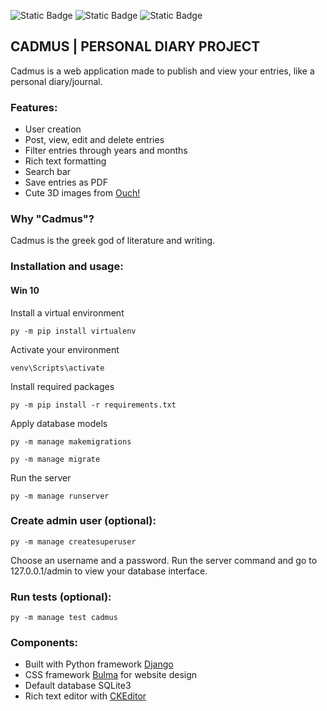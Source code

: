 ![Static Badge](https://img.shields.io/badge/Django-5.1.6-%23?labelColor=black&style=for-the-badge&logo=django&color=%233C7782)
![Static Badge](https://img.shields.io/badge/djangockeditor-6.7.2-%23?labelColor=black&style=for-the-badge&color=%23c55e73)
![Static Badge](https://img.shields.io/badge/reportlab-4.3.1-%23?labelColor=black&style=for-the-badge&color=%234e6041)

## CADMUS | PERSONAL DIARY PROJECT
Cadmus is a web application made to publish and view your entries, like a personal diary/journal.

### Features:
- User creation
- Post, view, edit and delete entries
- Filter entries through years and months
- Rich text formatting
- Search bar
- Save entries as PDF
- Cute 3D images from [Ouch!][def3]

### Why "Cadmus"?
Cadmus is the greek god of literature and writing.

### Installation and usage:
#### Win 10

Install a virtual environment

`py -m pip install virtualenv`

Activate your environment

`venv\Scripts\activate`

Install required packages

`py -m pip install -r requirements.txt`

Apply database models

`py -m manage makemigrations`

`py -m manage migrate`

Run the server

`py -m manage runserver`

### Create admin user (optional):
`py -m manage createsuperuser`

Choose an username and a password. Run the server command and go to 127.0.0.1/admin to view your database interface.

### Run tests (optional):
`py -m manage test cadmus`

### Components:
- Built with Python framework [Django][def]
- CSS framework [Bulma][def4] for website design
- Default database SQLite3
- Rich text editor with [CKEditor][def2]

[def]: https://www.djangoproject.
[def2]: https://ckeditor.com
[def3]: https://iconos8.es/illustrations
[def4]: https://bulma.io
